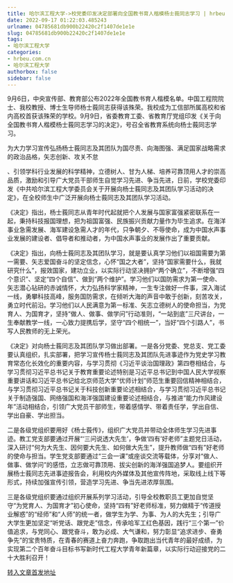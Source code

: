 ```yaml
---
title: 哈尔滨工程大学->校党委印发决定部署向全国教书育人楷模杨士莪同志学习 | hrbeu.com.cn
date: 2022-09-17 01:22:03.485243
urlname: 04785681db900b22420c2f1407de1e1e
slug: 04785681db900b22420c2f1407de1e1e
tags: 
- 哈尔滨工程大学
categories:
- hrbeu.com.cn
- 哈尔滨工程大学
authorbox: false
sidebar: false
---
```

9月6日，中央宣传部、教育部公布2022年全国教书育人楷模名单。中国工程院院士、我校教授、博士生导师杨士莪同志获得该殊荣。我校成为工信部所属高校和省内高校首获该殊荣的学校。9月9日，省委教育工委、省教育厅党组印发《关于向全国教书育人楷模杨士莪同志学习的决定》，号召全省教育系统向杨士莪同志学习。

为大力学习宣传弘扬杨士莪同志及其团队为国尽责、向海图强、满足国家战略需求的政治品格，矢志创新、攻关不怠
<!--more-->
、引领学科行业发展的科学精神，立德树人、甘为人梯、培养可靠顶用人才的崇高品质，激励和引导广大党员干部师生自觉学习先进、争当先进，日前，学校党委印发《中共哈尔滨工程大学委员会关于开展向杨士莪同志及其团队学习活动的决定》，在全校师生中广泛开展向杨士莪同志及其团队学习活动。

《决定》指出，杨士莪同志从青年时代起就把个人发展与国家富强紧密联系在一起，秉持科技报国理想，把为祖国富强、民族振兴贡献力量作为毕生追求。在海洋事业急需发展、海军建设急需人才的年代，只争朝夕、不辱使命，成为中国水声事业发展的建设者、倡导者和推动者，为中国水声事业的发展作出了重要贡献。

《决定》指出，向杨士莪同志及其团队学习，就是要认真学习他们以祖国需要为第一需要、矢志爱国奋斗的坚定信念，心怀“国之大者”，坚持“国家需要什么，我就研究什么”，报效国家，建功立业，以实际行动坚决拥护“两个确立”，不断增强“四个意识”、坚定“四个自信”、做到“两个维护”。学习他们以国防需求为第一使命、矢志潜心钻研的赤诚情怀，大力弘扬科学家精神，一生专注做好一件事，深入海试一线，勇攀科技高峰，服务国防需求，在倾听大海的声音中敢于创新，刻苦攻关，勇立时代前沿。学习他们以人民满意为第一标准、矢志立德树人的使命担当，为党育人、为国育才，坚持“做人、做事、做学问”行动准则，“一站到底”三尺讲台，一生奉献教学一线，一心致力提携后学，坚守“四个相统一”，当好“四个引路人”，书写人民教师的无上荣光。

《决定》对向杨士莪同志及其团队学习做出部署。一是各分党委、党总支、党工委要认真组织，扎实部署，把学习宣传杨士莪同志及其团队先进事迹作为党史学习教育常态化长效化的重要内容，与学习贯彻《习近平谈治国理政》第四卷相结合，与学习贯彻习近平总书记关于教育重要论述特别是习近平总书记到中国人民大学视察重要讲话和习近平总书记给北京师范大学“优师计划”师范生重要回信精神相结合，与学习贯彻习近平总书记关于科技创新重要论述相结合，与学习贯彻习近平总书记关于制造强国、网络强国和海洋强国建设重要论述相结合，与推进“能力作风建设年”活动相结合，引领广大党员干部师生，带着感情学、带着责任学，学出自信、学出自豪、学出担当。

二是各级党组织要用好《杨士莪传》，组织广大党员并带动全体师生学习先进事迹。教工党支部要通过开展“‘三问说透大先生’，争做‘四有’好老师”主题党日活动，深入研讨“何为大先生、因何要大先生、如何做大先生”，提升教师做“四有”好老师的使命与担当。学生党支部要通过“三会一课”或座谈交流等载体，分享对“做人、做事、做学问”的感悟，立志做可靠顶用、拔尖创新的海洋强国追梦人。要组织开展杨士莪同志先进事迹报告会，利用校内外媒体及其他宣传阵地，采取线上线下等形式，持续加强宣传引领，营造学习先进、争当先进浓厚氛围。

三是各级党组织要通过组织开展系列学习活动，引导全校教职员工更加自觉坚守“为党育人、为国育才”初心使命，坚持“四有”好老师标准，努力做精于“传道授业解惑”的“经师”和“人师”的统一者，做学生为学、为事、为人的大先生；引导广大学生更加坚定“听党话、跟党走”信念，传承哈军工红色基因，践行“三个第一”价值追求，与党同心、跟党奋斗，敢为必成、大气谦和，努力彰显“追求进步、奋勇争先”的宝贵特质，在青春的赛道上奋力奔跑，争取跑出当代青年的最好成绩，为实现第二个百年奋斗目标书写新时代工程大学青年新篇章，以实际行动迎接党的二十大胜利召开！



[转入文章首发地址](http://gongxue.cn/info/1141/72897.htm)